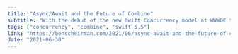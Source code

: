 ```yaml
---
title: "Async/Await and the Future of Combine"
subtitle: "With the debut of the new Swift Concurrency model at WWWDC this year, it was noticeable how some of its language features appear to be replacements for some of the Combine frameworks features. In this honest post on the topic, Ben Scheirman, who authored an entire course on Combine, gives his take on its future."
tags: ["concurrency", "combine", "swift 5.5"]
link: "https://benscheirman.com/2021/06/async-await-and-the-future-of-combine/"
date: "2021-06-30"
---
```

